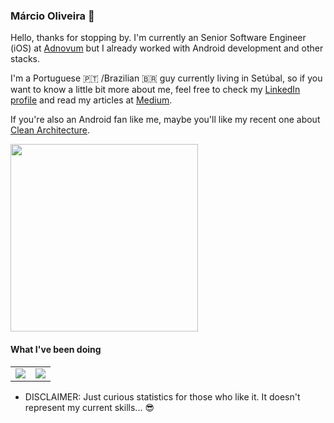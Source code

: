 ### Márcio Oliveira 👋

Hello, thanks for stopping by. I'm currently an Senior Software Engineer (iOS) at [Adnovum]([https://www.letsgetchecked.com/](https://www.adnovum.com/)) but I already worked with Android development and other stacks.

I'm a Portuguese 🇵🇹 /Brazilian 🇧🇷 guy currently living in Setúbal, so if you want to know a little bit more about me, feel free to check my [LinkedIn profile](https://www.linkedin.com/in/marcio-oliveira/) and read my articles at [Medium](https://marcio-oliveira.medium.com/). 

If you're also an Android fan like me, maybe you'll like my recent one about [Clean Architecture](https://engineering.talkdesk.com/android-clean-architecture-an-unicorn-approach-a5076d1b409).

<IMG src="https://miro.medium.com/max/1400/1*19Y9du76475ovgi8AD4Rmw.jpeg" width=300>

#### What I've been doing
<table>
  <tr>
    <td>
      <img align="center" src="https://github-readme-stats.vercel.app/api/top-langs/?username=oliveira-marcio&count_private=true&show_icons=true" />
    </td>
    <td>
      <img align="center" src="https://github-readme-stats.vercel.app/api?username=oliveira-marcio&count_private=true&show_icons=true" />
    </td>
  </tr>
</table>

* DISCLAIMER: Just curious statistics for those who like it. It doesn't represent my current skills... 😎
